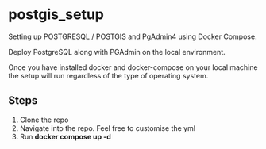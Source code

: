 # postgis_setup
Setting up POSTGRESQL / POSTGIS and PgAdmin4 using Docker Compose.

Deploy PostgreSQL along with PGAdmin on the local environment.

Once you have installed docker and docker-compose on your local machine the setup will run regardless of the type of operating system.

## Steps
1. Clone the repo
2. Navigate into the repo. Feel free to customise the yml
3. Run **docker compose up -d**
